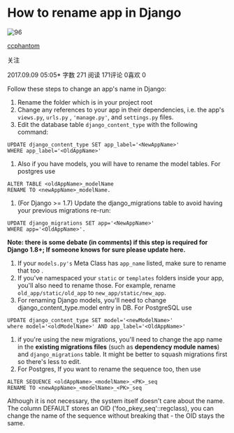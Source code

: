 # How to rename app in Django

![96](https://cdn2.jianshu.io/assets/default_avatar/4-3397163ecdb3855a0a4139c34a695885.jpg?imageMogr2/auto-orient/strip|imageView2/1/w/96/h/96)

 

[ccphantom](https://www.jianshu.com/u/369ec73f4b8e)

 

关注

2017.09.09 05:05* 字数 271 阅读 171评论 0喜欢 0

Follow these steps to change an app's name in Django:

1. Rename the folder which is in your project root
2. Change any references to your app in their dependencies, i.e. the app's `views.py`, `urls.py` , `'manage.py'`, and `settings.py` files.
3. Edit the database table `django_content_type` with the following command:

```
UPDATE django_content_type SET app_label='<NewAppName>' 
WHERE app_label='<OldAppName>'
```

1. Also if you have models, you will have to rename the model tables. For postgres use

```
ALTER TABLE <oldAppName>_modelName 
RENAME TO <newAppName>_modelName.
```

1. (For Django >= 1.7) Update the django_migrations table to avoid having your previous migrations re-run:

```
UPDATE django_migrations SET app='<NewAppName>'
WHERE app='<OldAppName>'. 
```

**Note: there is some debate (in comments) if this step is required for Django 1.8+; If someone knows for sure please update here.**

1. If your `models.py's` Meta Class has `app_name` listed, make sure to rename that too .
2. If you've namespaced your `static` or `templates` folders inside your app, you'll also need to rename those. For example, rename `old_app/static/old_app` to `new_app/static/new_app`.
3. For renaming Django models, you'll need to change django_content_type.model entry in DB. For PostgreSQL use

```
UPDATE django_content_type SET model='<newModelName>' 
where model='<oldModelName>' AND app_label='<OldAppName>'
```

1. if you're using the new migrations, you'll need to change the app name in the **existing migrations files** (such as **dependency module names**) and `django_migrations` table. It might be better to squash migrations first so there's less to edit.
2. For Postgres, If you want to rename the sequence too, then use

```
ALTER SEQUENCE <oldAppName>_<modelName>_<PK>_seq 
RENAME TO <newAppName>_<modelName>_<PK>_seq 
```

Although it is not necessary, the system itself doesn't care about the name. The column DEFAULT stores an OID ('foo_pkey_seq'::regclass), you can change the name of the sequence without breaking that - the OID stays the same.